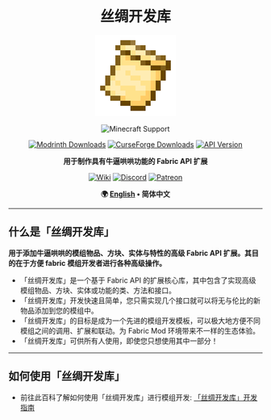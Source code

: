<!--suppress HtmlDeprecatedAttribute -->
<div align="center">

# 丝绸开发库

<img src="../img/icon.png" alt="Logo" width="160" height="160" />

![Minecraft Support](https://img.shields.io/badge/MC_支持版本-1.20_~_1.20.6-52A535.svg?style=for-the-badge)

[![Modrinth Downloads](https://img.shields.io/modrinth/dt/3je4UK0t?style=flat-square&logo=modrinth&color=66D676)](https://modrinth.com/mod/silk-api)
[![CurseForge Downloads](https://img.shields.io/curseforge/dt/902155?style=flat-square&logo=curseforge&color=E06D44)](https://www.curseforge.com/minecraft/mc-mods/silk-api)
[![API Version](https://img.shields.io/modrinth/v/3je4UK0t?style=flat-square&logo=github&color=FFFFFF)](https://github.com/Silk-MC/Silk-API)

**用于制作具有牛逼哄哄功能的 Fabric API 扩展**

[![Wiki](https://img.shields.io/badge/WIKI-444444?style=for-the-badge&logo=wikipedia&logoColor=FFFFFF)](https://silk-mc.gitbook.io/silk-api)
[![Discord](https://img.shields.io/badge/DISCORD-5865F2?style=for-the-badge&logo=discord&logoColor=FFFFFF)](https://discord.com/invite/ZJuQyH2RBz)
[![Patreon](https://img.shields.io/badge/PATREON-FF424D?style=for-the-badge&logo=patreon&logoColor=FFFFFF)](https://www.patreon.com/GameGeek_Saikel)

**🌍 [English](README.en_us.md) • 简体中文**

</div>

---

## 什么是「丝绸开发库」

**用于添加牛逼哄哄的模组物品、方块、实体与特性的高级 Fabric API 扩展。其目的在于方便 fabric 模组开发者进行各种高级操作。**

- 「丝绸开发库」是一个基于 Fabric API 的扩展核心库，其中包含了实现高级模组物品、方块、实体或功能的类、方法和接口。
- 「丝绸开发库」开发快速且简单，您只需实现几个接口就可以将无与伦比的新物品添加到您的模组中。
- 「丝绸开发库」的目标是成为一个先进的模组开发模板，可以极大地方便不同模组之间的调用、扩展和联动。为 Fabric Mod 环境带来不一样的生态体验。
- 「丝绸开发库」可供所有人使用，即使您只想使用其中一部分！

---

## 如何使用「丝绸开发库」

- 前往此百科了解如何使用「丝绸开发库」进行模组开发: [「丝绸开发库」开发指南](https://silk-mc.gitbook.io/silk-api)
